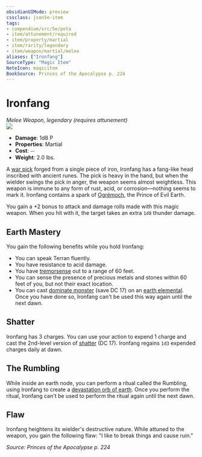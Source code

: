 ```yaml
---
obsidianUIMode: preview
cssclass: json5e-item
tags:
- compendium/src/5e/pota
- item/attunement/required
- item/property/martial
- item/rarity/legendary
- item/weapon/martial/melee
aliases: ["Ironfang"]
SourceType: "Magic Item"
NoteIcon: magicitem
BookSource: Princes of the Apocalypse p. 224
---
```

# Ironfang
*Melee Weapon, legendary (requires attunement)*  
![](/2-Mechanics/CLI/items/img/ironfang.webp#right)  

- **Damage**: 1d8 P
- **Properties**: Martial
- **Cost**: ⏤
- **Weight**: 2.0 lbs.

A [war pick](/2-Mechanics/CLI/items/war-pick.md) forged from a single piece of iron, Ironfang has a fang-like head inscribed with ancient runes. The pick is heavy in the hand, but when the wielder swings the pick in anger, the weapon seems almost weightless. This weapon is immune to any form of rust, acid, or corrosion—nothing seems to mark it. Ironfang contains a spark of [Ogrémoch](/2-Mechanics/CLI/bestiary/npc/ogremoch-pota.md), the Prince of Evil Earth.

You gain a +2 bonus to attack and damage rolls made with this magic weapon. When you hit with it, the target takes an extra `1d8` thunder damage.

## Earth Mastery

You gain the following benefits while you hold Ironfang:

- You can speak Terran fluently.  
- You have resistance to acid damage.  
- You have [tremorsense](/2-Mechanics/CLI/rules/senses.md#tremorsense) out to a range of 60 feet.  
- You can sense the presence of precious metals and stones within 60 feet of you, but not their exact location.  
- You can cast [dominate monster](/2-Mechanics/CLI/spells/dominate-monster.md) (save DC 17) on an [earth elemental](/2-Mechanics/CLI/bestiary/elemental/earth-elemental.md). Once you have done so, Ironfang can't be used this way again until the next dawn.  

## Shatter

Ironfang has 3 charges. You can use your action to expend 1 charge and cast the 2nd-level version of [shatter](/2-Mechanics/CLI/spells/shatter.md) (DC 17). Ironfang regains `1d3` expended charges daily at dawn.

## The Rumbling

While inside an earth node, you can perform a ritual called the Rumbling, using Ironfang to create a [devastation orb of earth](/2-Mechanics/CLI/items/devastation-orb-of-earth-pota.md). Once you perform the ritual, Ironfang can't be used to perform the ritual again until the next dawn.

## Flaw

Ironfang heightens its wielder's destructive nature. While attuned to the weapon, you gain the following flaw: "I like to break things and cause ruin."

*Source: Princes of the Apocalypse p. 224*